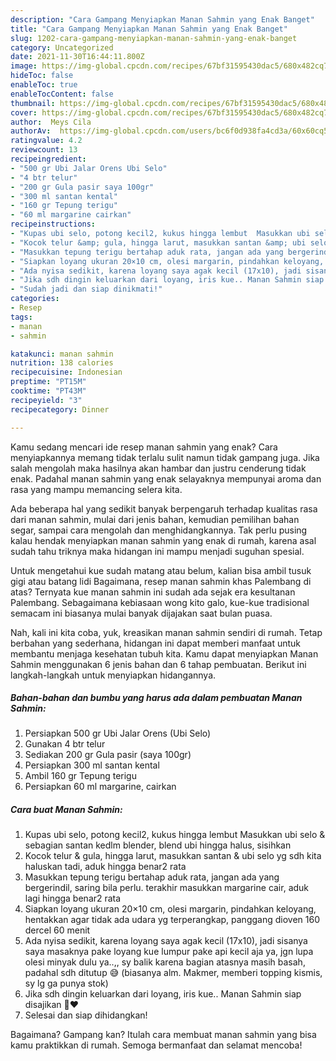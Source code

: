 ```yaml
---
description: "Cara Gampang Menyiapkan Manan Sahmin yang Enak Banget"
title: "Cara Gampang Menyiapkan Manan Sahmin yang Enak Banget"
slug: 1202-cara-gampang-menyiapkan-manan-sahmin-yang-enak-banget
category: Uncategorized
date: 2021-11-30T16:44:11.800Z
image: https://img-global.cpcdn.com/recipes/67bf31595430dac5/680x482cq70/manan-sahmin-foto-resep-utama.jpg
hideToc: false
enableToc: true
enableTocContent: false
thumbnail: https://img-global.cpcdn.com/recipes/67bf31595430dac5/680x482cq70/manan-sahmin-foto-resep-utama.jpg
cover: https://img-global.cpcdn.com/recipes/67bf31595430dac5/680x482cq70/manan-sahmin-foto-resep-utama.jpg
author:  Meys Cila
authorAv:  https://img-global.cpcdn.com/users/bc6f0d938fa4cd3a/60x60cq50/avatar.jpg
ratingvalue: 4.2
reviewcount: 13
recipeingredient:
- "500 gr Ubi Jalar Orens Ubi Selo"
- "4 btr telur"
- "200 gr Gula pasir saya 100gr"
- "300 ml santan kental"
- "160 gr Tepung terigu"
- "60 ml margarine cairkan"
recipeinstructions:
- "Kupas ubi selo, potong kecil2, kukus hingga lembut  Masukkan ubi selo &amp; sebagian santan kedlm blender, blend ubi hingga halus, sisihkan"
- "Kocok telur &amp; gula, hingga larut, masukkan santan &amp; ubi selo yg sdh kita haluskan tadi, aduk hingga benar2 rata"
- "Masukkan tepung terigu bertahap aduk rata, jangan ada yang bergerindil, saring bila perlu. terakhir masukkan margarine cair, aduk lagi hingga benar2 rata"
- "Siapkan loyang ukuran 20×10 cm, olesi margarin, pindahkan keloyang, hentakkan agar tidak ada udara yg terperangkap, panggang dioven 160 dercel 60 menit"
- "Ada nyisa sedikit, karena loyang saya agak kecil (17x10), jadi sisanya saya masaknya pake loyang kue lumpur pake api kecil aja ya, jgn lupa olesi minyak dulu ya..,, sy balik karena bagian atasnya masih basah, padahal sdh ditutup 😅 (biasanya alm. Makmer, memberi topping kismis, sy lg ga punya stok)"
- "Jika sdh dingin keluarkan dari loyang, iris kue.. Manan Sahmin siap disajikan 🤗❤"
- "Sudah jadi dan siap dinikmati!"
categories:
- Resep
tags:
- manan
- sahmin

katakunci: manan sahmin 
nutrition: 138 calories
recipecuisine: Indonesian
preptime: "PT15M"
cooktime: "PT43M"
recipeyield: "3"
recipecategory: Dinner

---
```



Kamu sedang mencari ide resep manan sahmin yang enak? Cara menyiapkannya memang tidak terlalu sulit namun tidak gampang juga. Jika salah mengolah maka hasilnya akan hambar dan justru cenderung tidak enak. Padahal manan sahmin yang enak selayaknya mempunyai aroma dan rasa yang mampu memancing selera kita.


Ada beberapa hal yang sedikit banyak berpengaruh terhadap kualitas rasa dari manan sahmin, mulai dari jenis bahan, kemudian pemilihan bahan segar, sampai cara mengolah dan menghidangkannya. Tak perlu pusing kalau hendak menyiapkan manan sahmin yang enak di rumah, karena asal sudah tahu triknya maka hidangan ini mampu menjadi suguhan spesial.

Untuk mengetahui kue sudah matang atau belum, kalian bisa ambil tusuk gigi atau batang lidi Bagaimana, resep manan sahmin khas Palembang di atas? Ternyata kue manan sahmin ini sudah ada sejak era kesultanan Palembang. Sebagaimana kebiasaan wong kito galo, kue-kue tradisional semacam ini biasanya mulai banyak dijajakan saat bulan puasa.


Nah, kali ini kita coba, yuk, kreasikan manan sahmin sendiri di rumah. Tetap berbahan yang sederhana, hidangan ini dapat memberi manfaat untuk membantu menjaga kesehatan tubuh kita. Kamu dapat menyiapkan Manan Sahmin menggunakan 6 jenis bahan dan 6 tahap pembuatan. Berikut ini langkah-langkah untuk menyiapkan hidangannya.

<!--inarticleads1-->

##### Bahan-bahan dan bumbu yang harus ada dalam pembuatan Manan Sahmin:

1. Persiapkan 500 gr Ubi Jalar Orens (Ubi Selo)
1. Gunakan 4 btr telur
1. Sediakan 200 gr Gula pasir (saya 100gr)
1. Persiapkan 300 ml santan kental
1. Ambil 160 gr Tepung terigu
1. Persiapkan 60 ml margarine, cairkan




<!--inarticleads2-->

##### Cara buat Manan Sahmin:

1. Kupas ubi selo, potong kecil2, kukus hingga lembut  Masukkan ubi selo &amp; sebagian santan kedlm blender, blend ubi hingga halus, sisihkan
1. Kocok telur &amp; gula, hingga larut, masukkan santan &amp; ubi selo yg sdh kita haluskan tadi, aduk hingga benar2 rata
1. Masukkan tepung terigu bertahap aduk rata, jangan ada yang bergerindil, saring bila perlu. terakhir masukkan margarine cair, aduk lagi hingga benar2 rata
1. Siapkan loyang ukuran 20×10 cm, olesi margarin, pindahkan keloyang, hentakkan agar tidak ada udara yg terperangkap, panggang dioven 160 dercel 60 menit
1. Ada nyisa sedikit, karena loyang saya agak kecil (17x10), jadi sisanya saya masaknya pake loyang kue lumpur pake api kecil aja ya, jgn lupa olesi minyak dulu ya..,, sy balik karena bagian atasnya masih basah, padahal sdh ditutup 😅 (biasanya alm. Makmer, memberi topping kismis, sy lg ga punya stok)
1. Jika sdh dingin keluarkan dari loyang, iris kue.. Manan Sahmin siap disajikan 🤗❤
1. Selesai dan siap dihidangkan!



Bagaimana? Gampang kan? Itulah cara membuat manan sahmin yang bisa kamu praktikkan di rumah. Semoga bermanfaat dan selamat mencoba!
